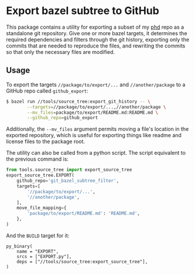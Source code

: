 # Export bazel subtree to GitHub

This package contains a utility for exporting a subset of my
[phd](https://github.com/ChrisCummins/phd) repo as a standalone git repository.
Give one or more bazel targets, it determines the required dependencies and
filters through the git history, exporting only the commits that are needed
to reproduce the files, and rewriting the commits so that only the necessary
files are modified.

## Usage

To export the targets `//package/to/export/...` and `//another/package` to a
GitHub repo called `github_export`:

```sh
$ bazel run //tools/source_tree:export_git_history -- \
        --targets=//package/to/export/...,//another/package \
        --mv_files=package/to/export/README.md:README.md \
        --github_repo=github_export
```

Additionally, the `--mv_files` argument permits moving a file's location in
the exported repository, which is useful for exporting things like readme and
license files to the package root.

The utility can also be called from a python script. The script equivalent to
the previous command is:

```py
from tools.source_tree import export_source_tree
export_source_tree.EXPORT(
    github_repo='git_bazel_subtree_filter',
    targets=[
        '//package/to/export/...',
        '//another/package',
    ],
    move_file_mapping={
        'package/to/export/README.md': 'README.md',
    },
)
```

And the `BUILD` target for it:

```
py_binary(
    name = "EXPORT",
    srcs = ["EXPORT.py"],
    deps = ["//tools/source_tree:export_source_tree"],
)
```

